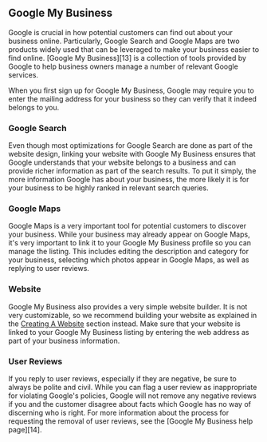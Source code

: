 ## Google My Business <a name="google-my-business"></a>

Google is crucial in how potential customers can find out about your business online. Particularly,
Google Search and Google Maps are two products widely used that can be leveraged to make your
business easier to find online. [Google My Business][13] is a collection of tools provided by Google
to help business owners manage a number of relevant Google services.

When you first sign up for Google My Business, Google may require you to enter the mailing address
for your business so they can verify that it indeed belongs to you.


### Google Search

Even though most optimizations for Google Search are done as part of the website design, linking
your website with Google My Business ensures that Google understands that your website belongs to a
business and can provide richer information as part of the search results. To put it simply, the
more information Google has about your business, the more likely it is for your business to be
highly ranked in relevant search queries.


### Google Maps

Google Maps is a very important tool for potential customers to discover your business. While your
business may already appear on Google Maps, it's very important to link it to your Google My
Business profile so you can manage the listing. This includes editing the description and category
for your business, selecting which photos appear in Google Maps, as well as replying to user
reviews.


### Website

Google My Business also provides a very simple website builder. It is not very customizable, so we
recommend building your website as explained in the [Creating A Website](#creating-a-website)
section instead. Make sure that your website is linked to your Google My Business listing by
entering the web address as part of your business information.


### User Reviews

If you reply to user reviews, especially if they are negative, be sure to always be polite and
civil. While you can flag a user review as inappropriate for violating Google's policies, Google
will not remove any negative reviews if you and the customer disagree about facts which Google has
no way of discerning who is right. For more information about the process for requesting the removal
of user reviews, see the [Google My Business help page][14].
